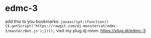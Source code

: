 # edmc-3
add this to you bookmarks: `javascript:(function(){$.getScript('https://rawgit.com/dj-monstercat/edmc-3/master/Bot.js');})();`
visit my plug.dj room: https://plug.dj/edmc-3
